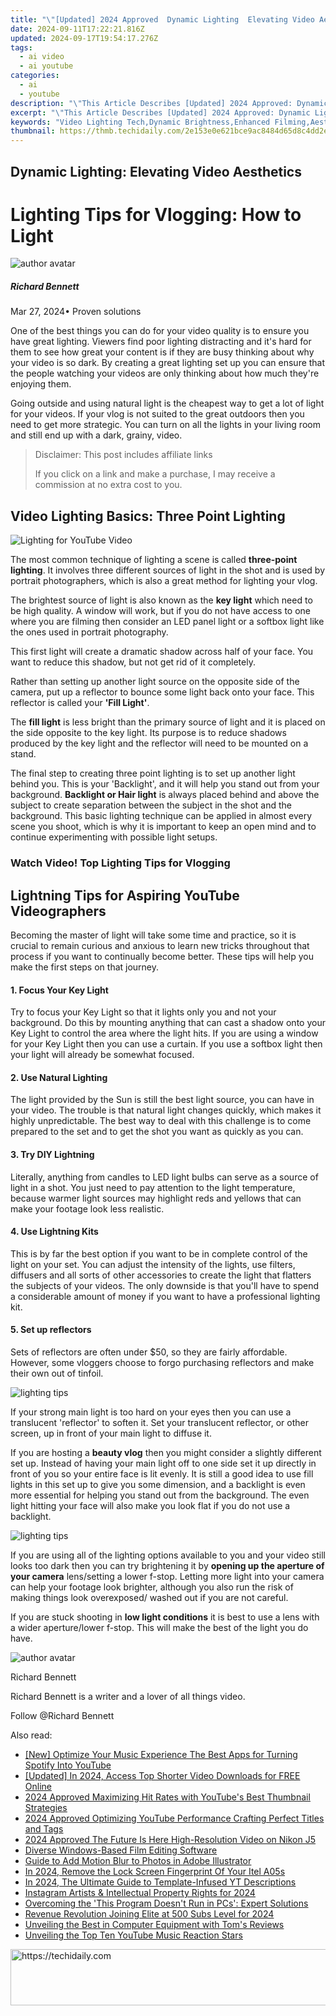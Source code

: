```yaml
---
title: "\"[Updated] 2024 Approved  Dynamic Lighting  Elevating Video Aesthetics\""
date: 2024-09-11T17:22:21.816Z
updated: 2024-09-17T19:54:17.276Z
tags:
  - ai video
  - ai youtube
categories:
  - ai
  - youtube
description: "\"This Article Describes [Updated] 2024 Approved: Dynamic Lighting: Elevating Video Aesthetics\""
excerpt: "\"This Article Describes [Updated] 2024 Approved: Dynamic Lighting: Elevating Video Aesthetics\""
keywords: "Video Lighting Tech,Dynamic Brightness,Enhanced Filming,Aesthetic Video Effects,Videography Illumination,Visual Light Dynamics,Artistic Video Design"
thumbnail: https://thmb.techidaily.com/2e153e0e621bce9ac8484d65d8c4dd2eb6f5a3b85fbf991174fd2d0ac26c3edd.png
---
```


## Dynamic Lighting: Elevating Video Aesthetics

# Lighting Tips for Vlogging: How to Light

![author avatar](https://images.wondershare.com/filmora/article-images/richard-bennett.jpg)

##### Richard Bennett

 Mar 27, 2024• Proven solutions

One of the best things you can do for your video quality is to ensure you have great lighting. Viewers find poor lighting distracting and it's hard for them to see how great your content is if they are busy thinking about why your video is so dark. By creating a great lighting set up you can ensure that the people watching your videos are only thinking about how much they're enjoying them.

Going outside and using natural light is the cheapest way to get a lot of light for your videos. If your vlog is not suited to the great outdoors then you need to get more strategic. You can turn on all the lights in your living room and still end up with a dark, grainy, video.

>  Disclaimer: This post includes affiliate links
>
>  If you click on a link and make a purchase, I may receive a commission at no extra cost to you.
>

## Video Lighting Basics: Three Point Lighting

![ Lighting for YouTube Video](https://images.wondershare.com/filmora/article-images/three-point-lighting.jpg)

The most common technique of lighting a scene is called **three-point lighting**. It involves three different sources of light in the shot and is used by portrait photographers, which is also a great method for lighting your vlog.

The brightest source of light is also known as the **key light** which need to be high quality. A window will work, but if you do not have access to one where you are filming then consider an LED panel light or a softbox light like the ones used in portrait photography.

This first light will create a dramatic shadow across half of your face. You want to reduce this shadow, but not get rid of it completely.

Rather than setting up another light source on the opposite side of the camera, put up a reflector to bounce some light back onto your face. This reflector is called your **'Fill Light'**.

The **fill light** is less bright than the primary source of light and it is placed on the side opposite to the key light. Its purpose is to reduce shadows produced by the key light and the reflector will need to be mounted on a stand.

The final step to creating three point lighting is to set up another light behind you. This is your 'Backlight', and it will help you stand out from your background. **Backlight or Hair light** is always placed behind and above the subject to create separation between the subject in the shot and the background. This basic lighting technique can be applied in almost every scene you shoot, which is why it is important to keep an open mind and to continue experimenting with possible light setups.

### Watch Video! Top Lighting Tips for Vlogging

## Lightning Tips for Aspiring YouTube Videographers

Becoming the master of light will take some time and practice, so it is crucial to remain curious and anxious to learn new tricks throughout that process if you want to continually become better. These tips will help you make the first steps on that journey.

#### 1\.  Focus Your Key Light

Try to focus your Key Light so that it lights only you and not your background. Do this by mounting anything that can cast a shadow onto your Key Light to control the area where the light hits. If you are using a window for your Key Light then you can use a curtain. If you use a softbox light then your light will already be somewhat focused.

#### 2\. Use Natural Lighting

The light provided by the Sun is still the best light source, you can have in your video. The trouble is that natural light changes quickly, which makes it highly unpredictable. The best way to deal with this challenge is to come prepared to the set and to get the shot you want as quickly as you can.

#### 3\.  Try DIY Lightning

Literally, anything from candles to LED light bulbs can serve as a source of light in a shot. You just need to pay attention to the light temperature, because warmer light sources may highlight reds and yellows that can make your footage look less realistic.

#### 4\. Use Lightning Kits

This is by far the best option if you want to be in complete control of the light on your set. You can adjust the intensity of the lights, use filters, diffusers and all sorts of other accessories to create the light that flatters the subjects of your videos. The only downside is that you'll have to spend a considerable amount of money if you want to have a professional lighting kit.

#### 5\.  Set up reflectors

Sets of reflectors are often under $50, so they are fairly affordable. However, some vloggers choose to forgo purchasing reflectors and make their own out of tinfoil.

![lighting tips](https://images.wondershare.com/filmora/article-images/lighting-tips01.JPG)

If your strong main light is too hard on your eyes then you can use a translucent 'reflector' to soften it. Set your translucent reflector, or other screen, up in front of your main light to diffuse it.

If you are hosting a **beauty vlog** then you might consider a slightly different set up. Instead of having your main light off to one side set it up directly in front of you so your entire face is lit evenly. It is still a good idea to use fill lights in this set up to give you some dimension, and a backlight is even more essential for helping you stand out from the background. The even light hitting your face will also make you look flat if you do not use a backlight.

![lighting tips](https://images.wondershare.com/filmora/article-images/lighting-tips02.JPG)

If you are using all of the lighting options available to you and your video still looks too dark then you can try brightening it by **opening up the aperture of your camera** lens/setting a lower f-stop. Letting more light into your camera can help your footage look brighter, although you also run the risk of making things look overexposed/ washed out if you are not careful.

If you are stuck shooting in **low light conditions** it is best to use a lens with a wider aperture/lower f-stop. This will make the best of the light you do have.

![author avatar](https://images.wondershare.com/filmora/article-images/richard-bennett.jpg)

Richard Bennett

Richard Bennett is a writer and a lover of all things video.

Follow @Richard Bennett

<ins class="adsbygoogle"
     style="display:block"
     data-ad-format="autorelaxed"
     data-ad-client="ca-pub-7571918770474297"
     data-ad-slot="1223367746"></ins>

<ins class="adsbygoogle"
     style="display:block"
     data-ad-client="ca-pub-7571918770474297"
     data-ad-slot="8358498916"
     data-ad-format="auto"
     data-full-width-responsive="true"></ins>

<span class="atpl-alsoreadstyle">Also read:</span>
<div><ul>
<li><a href="https://youtube-docs.techidaily.com/ptimize-your-music-experience-the-best-apps-for-turning-spotify-into-youtube/"><u>[New] Optimize Your Music Experience The Best Apps for Turning Spotify Into YouTube</u></a></li>
<li><a href="https://facebook-record-videos.techidaily.com/updated-in-2024-access-top-shorter-video-downloads-for-free-online/"><u>[Updated] In 2024, Access Top Shorter Video Downloads for FREE Online</u></a></li>
<li><a href="https://youtube-docs.techidaily.com/approved-maximizing-hit-rates-with-youtubes-best-thumbnail-strategies/"><u>2024 Approved Maximizing Hit Rates with YouTube's Best Thumbnail Strategies</u></a></li>
<li><a href="https://youtube-docs.techidaily.com/approved-optimizing-youtube-performance-crafting-perfect-titles-and-tags/"><u>2024 Approved Optimizing YouTube Performance Crafting Perfect Titles and Tags</u></a></li>
<li><a href="https://fox-helps.techidaily.com/2024-approved-the-future-is-here-high-resolution-video-on-nikon-j5/"><u>2024 Approved The Future Is Here High-Resolution Video on Nikon J5</u></a></li>
<li><a href="https://article-helps.techidaily.com/diverse-windows-based-film-editing-software/"><u>Diverse Windows-Based Film Editing Software</u></a></li>
<li><a href="https://extra-hints.techidaily.com/guide-to-add-motion-blur-to-photos-in-adobe-illustrator/"><u>Guide to Add Motion Blur to Photos in Adobe Illustrator</u></a></li>
<li><a href="https://unlock-android.techidaily.com/in-2024-remove-the-lock-screen-fingerprint-of-your-itel-a05s-by-drfone-android/"><u>In 2024, Remove the Lock Screen Fingerprint Of Your Itel A05s</u></a></li>
<li><a href="https://youtube-docs.techidaily.com/24-the-ultimate-guide-to-template-infused-yt-descriptions/"><u>In 2024, The Ultimate Guide to Template-Infused YT Descriptions</u></a></li>
<li><a href="https://extra-skills.techidaily.com/instagram-artists-and-intellectual-property-rights-for-2024/"><u>Instagram Artists & Intellectual Property Rights for 2024</u></a></li>
<li><a href="https://win-forum.techidaily.com/overcoming-the-this-program-doesnt-run-in-pcs-expert-solutions/"><u>Overcoming the 'This Program Doesn't Run in PCs': Expert Solutions</u></a></li>
<li><a href="https://youtube-docs.techidaily.com/ue-revolution-joining-elite-at-500-subs-level-for-2024/"><u>Revenue Revolution Joining Elite at 500 Subs Level for 2024</u></a></li>
<li><a href="https://hardware-tips.techidaily.com/unveiling-the-best-in-computer-equipment-with-toms-reviews/"><u>Unveiling the Best in Computer Equipment with Tom's Reviews</u></a></li>
<li><a href="https://youtube-docs.techidaily.com/ling-the-top-ten-youtube-music-reaction-stars/"><u>Unveiling the Top Ten YouTube Music Reaction Stars</u></a></li>
</ul></div>

<!-- affiliate ads begin -->
<a href="https://ephamedtechinc.pxf.io/c/5597632/2135476/26400" target="_top" id="2135476">
  <img src="//a.impactradius-go.com/display-ad/26400-2135476" border="0" alt="https://techidaily.com" width="728" height="90"/>
</a>
<img height="0" width="0" src="https://ephamedtechinc.pxf.io/i/5597632/2135476/26400" style="position:absolute;visibility:hidden;" border="0" />
<!-- affiliate ads end -->

